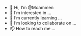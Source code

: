 - 👋 Hi, I’m @Moammen
- 👀 I’m interested in ...
- 🌱 I’m currently learning ...
- 💞️ I’m looking to collaborate on ...
- 📫 How to reach me ...

<!---
Moammen/Moammen is a ✨ special ✨ repository because its `README.md` (this file) appears on your GitHub profile.
You can click the Preview link to take a look at your changes.
--->
